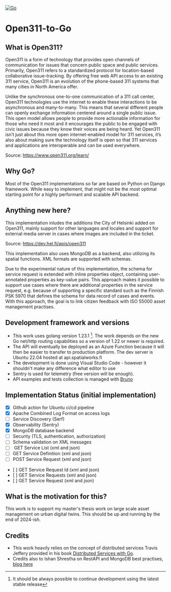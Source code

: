 [![Go](https://github.com/timoruohomaki/open311-to-go/actions/workflows/go.yml/badge.svg)](https://github.com/timoruohomaki/open311-to-go/actions/workflows/go.yml)

# Open311-to-Go


## What is Open311?

Open311 is a form of technology that provides open channels of communication for issues that concern public space and public services. Primarily, Open311 refers to a standardized protocol for location-based collaborative issue-tracking. By offering free web API access to an existing 311 service, Open311 is an evolution of the phone-based 311 systems that many cities in North America offer.

Unlike the synchronous one-to-one communication of a 311 call center, Open311 technologies use the internet to enable these interactions to be asynchronous and many-to-many. This means that several different people can openly exchange information centered around a single public issue. This open model allows people to provide more actionable information for those who need it most and it encourages the public to be engaged with civic issues because they know their voices are being heard. Yet Open311 isn’t just about this more open internet-enabled model for 311 services, it’s also about making sure the technology itself is open so that 311 services and applications are interoperable and can be used everywhere.

Source: https://www.open311.org/learn/

## Why Go?

Most of the Open311 implementations so far are based on Python on Django framework. While easy to implement, that might not be the most optimal starting point for a highly performant and scalable API backend.

## Anything new here?

This implementation inludes the additions the City of Helsinki added on Open311, mainly support for other languages and locales and support for external media server in cases where images are included in the ticket.

Source: https://dev.hel.fi/apis/open311 

This implementation also uses MongoDB as a backend, also utilizing its spatial functions. XML formats are supported with schemas.

Due to the experimental nature of this implementation, the schema for service request is extended with inline properties object, containing user-annotated properties as key-value pairs. This approach makes it possible to support use cases where there are additional properties in the service request, e.g. because of supporting a specific standard such as the Finnish PSK 5970 that defines the schema for data record of cases and events. With this approach, the goal is to link citizen feedback with ISO 55000 asset management practises.

## Development framework and versions

* This work uses golang version 1.23.1 [^1]. The work depends on the new Go net/http routing capabilities so a version of 1.22 or newer is required.
* The API will eventually be deployed as an Azure Function because it will then be easier to transfer to production platform. The dev server is Ubuntu 22.04 hosted at api.spatialworks.fi
* The development is done using Visual Studio Code - however it shouldn't make any difference what editor to use
* Sentry is used for telemetry (free version will be enough).
* API examples and tests collection is managed with [Bruno](https://www.usebruno.com/)

## Implementation Status (initial implementation)

* [x]  Github action for Ubuntu ci/cd pipeline
* [x]  Apache Combined Log Format on access logs
* [ ]  Service Discovery (Serf)
* [x]  Observability (Sentry)
* [x]  MongoDB database backend
* [ ]  Security (TLS, authentication, authorization)
* [ ]  Schema validation on XML messages
* [ ]  GET Service List (xml and json)
* [ ]  GET Service Definition (xml and json)
* [ ]  POST Service Request (xml and json)
* [ ]  GET Service Request Id (xml and json)
* [ ]  GET Service Requests (xml and json)
* [ ]  GET Service Request (xml and json)

## What is the motivation for this?

This work is to support my master's thesis work on large scale asset management on urban digital twins. This should be up and running by the end of 2024-ish.

## Credits

* This work heavily relies on the concept of distributed services Travis Jeffery provided in his book [Distributed Services with Go](https://a.co/d/g5mhjd8).
* Credits also to Ishan Shrestha on RestAPI and MongoDB best practises, [blog here](https://medium.com/@ishan.shrestha356/scalable-json-restapi-using-go-lang-and-mongodb-cf9699c5f6e8)



[^1]: It should be always possible to continue development using the latest stable release
